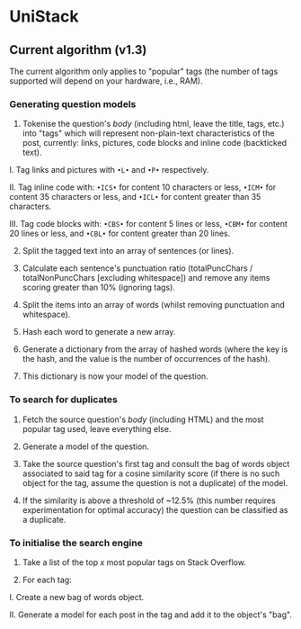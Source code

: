 # UniStack

## Current algorithm (v1.3)

The current algorithm only applies to "popular" tags (the number of tags supported will depend on your hardware, i.e., RAM).

### Generating question models 

 1. Tokenise the question's *body* (including html, leave the title, tags, etc.) into "tags" which will represent non-plain-text characteristics of the post, currently: links, pictures, code blocks and inline code (backticked text).
 
  I. Tag links and pictures with `•L•` and `•P•` respectively.

  II. Tag inline code with: `•ICS•` for content 10 characters or less, `•ICM•` for content 35 characters or less, and `•ICL•` for content greater than 35 characters.

  III. Tag code blocks with: `•CBS•` for content 5 lines or less, `•CBM•` for content 20 lines or less, and `•CBL•` for content greater than 20 lines.
 
 2. Split the tagged text into an array of sentences (or lines).

 3. Calculate each sentence's punctuation ratio (totalPuncChars / totalNonPuncChars [excluding whitespace]) and remove any items scoring greater than 10% (ignoring tags).

 4. Split the items into an array of words (whilst removing punctuation and whitespace).
 
 5. Hash each word to generate a new array.
 
 5. Generate a dictionary from the array of hashed words (where the key is the hash, and the value is the number of occurrences of the hash).

 6. This dictionary is now your model of the question.

### To search for duplicates
 
 1. Fetch the source question's *body* (including HTML) and the most popular tag used, leave everything else.

 2. Generate a model of the question.
 
 7. Take the source question's first tag and consult the bag of words object associated to said tag for a cosine similarity score (if there is no such object for the tag, assume the question is not a duplicate) of the model.
 
 5. If the similarity is above a threshold of ~12.5% (this number requires experimentation for optimal accuracy) the question can be classified as a duplicate.
 
### To initialise the search engine

 1. Take a list of the top *x* most popular tags on Stack Overflow.
 
 2. For each tag:
 
  I. Create a new bag of words object.
  
  II. Generate a model for each post in the tag and add it to the object's "bag".
